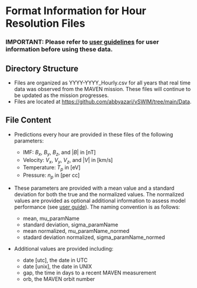 
# Format Information for Hour Resolution Files 

### IMPORTANT: Please refer to [user guidelines](https://github.com/abbyazari/vSWIM/edit/main/) for user information before using these data.

## Directory Structure

- Files are organized as YYYY-YYYY_Hourly.csv for all years that real time data was observed from the MAVEN mission. These files will continue to be updated as the mission progresses.
- Files are located at https://github.com/abbyazari/vSWIM/tree/main/Data.

## File Content

- Predictions every hour are provided in these files of the following parameters:
  - IMF: $B_{x}$, $B_{y}$, $B_{z}$, and $|B|$ in [nT]
  - Velocity: $V_{x}$, $V_{y}$, $V_{z}$, and $|V|$ in [km/s]
  - Temperature: $T_{p}$ in [eV]
  - Pressure: $n_{p}$ in [per cc]
    
- These parameters are provided with a mean value and a standard deviation for both the true and the normalized values. The normalized values are provided as optional additional information to assess model performance (see [user guide](https://github.com/abbyazari/vSWIM/edit/main/)). The naming convention is as follows: 
  - mean, mu_paramName
  - standard deviation, sigma_paramName
  - mean normalized, mu_paramName_normed
  - stadard deviation normalized, sigma_paramName_normed
    
- Additional values are provided including:
  - date [utc], the date in UTC
  - date [unix], the date in UNIX 
  - gap, the time in days to a recent MAVEN measurement
  - orb, the MAVEN orbit number 


